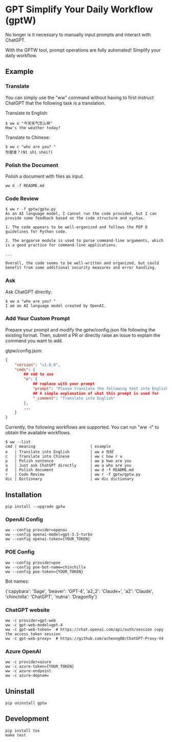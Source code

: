 # GPT Simplify Your Daily Workflow (gptW)

No longer is it necessary to manually input prompts and interact with ChatGPT.

With the GPTW tool, prompt operations are fully automated! Simplify your daily workflow.

## Example

### Translate

You can simply use the "ww" command without having to first instruct ChatGPT that the following task is a translation.

Translate to English:

```shell
$ ww e "今天天气怎么样"
How's the weather today?
```

Translate to Chinese:

```shell
$ ww c "who are you? "
你是谁？(Nǐ shì shéi?)
```

### Polish the Document

Polish a document with files as input.

```shell
ww d -f README.md
```

### Code Review

```shell
$ ww r -f gptw/gptw.py
As an AI language model, I cannot run the code provided, but I can provide some feedback based on the code structure and syntax.

1. The code appears to be well-organized and follows the PEP 8 guidelines for Python code.

2. The argparse module is used to parse command-line arguments, which is a good practice for command-line applications.

...

Overall, the code seems to be well-written and organized, but could benefit from some additional security measures and error handling.
```

### Ask

Ask ChatGPT directly:

```shell
$ ww a "who are you? "
I am an AI language model created by OpenAI.
```

### Add Your Custom Prompt

Prepare your prompt and modify the gptw/config.json file following the existing format. Then, submit a PR or directly raise an issue to explain the command you want to add.

gtpw/config.json:

```json
{
    "version": "v1.0.0",
    "cmds": {
        ## cmd to use
        "e": {
            ## replace with your prompt
            "prompt": "Please translate the following text into English, and polish it to make it sound more natural and in line with native speaker conventions. Please refrain from providing any additional output beyond the translated text",
            ## A simple explanation of what this prompt is used for
            "_comment": "Translate into English"
        },
        ...
    }
}
```

Currently, the following workflows are supported. You can run "ww -l" to obtain the available workflows.

```shell
$ ww --list
cmd | meaning                        | example
e   | Translate into English         | ww e 你好
c   | Translate into Chinese         | ww c how r u
p   | Polish sentence                | ww p hwo are you
a   | Just ask ChatGPT directly      | ww a who are you
d   | Polish document                | ww d -f README.md
r   | Code Review                    | ww r -f gptw/gptw.py
dic | Dictionary                     | ww dic dictionary
```

## Installation

```shell
pip install --upgrade gptw
```

### OpenAI Config

```shell
ww --config provider=openai
ww --config openai-model=gpt-3.5-turbo
ww --config openai-token={YOUR_TOKEN}
```

### POE Config

```shell
ww --config provider=poe
ww --config poe-bot-name=chinchilla
ww --config poe-token={YOUR_TOKEN}
```

Bot names:

{'capybara': 'Sage', 'beaver': 'GPT-4', 'a2_2': 'Claude+', 'a2': 'Claude', 'chinchilla': 'ChatGPT', 'nutria': 'Dragonfly'}

### ChatGPT website

```shell
ww -c provider=gpt-web
ww -c gpt-web-model=gpt-4
ww -c gpt-web-token=  # https://chat.openai.com/api/auth/session copy the access_token session
ww -c gpt-web-proxy=  # https://github.com/acheong08/ChatGPT-Proxy-V4
```

### Azure OpenAI

```shell
ww -c provider=azure
ww -c azure-token={YOUR_TOKEN}
ww -c azure-endpoint
ww -c azure-depnam=
```

## Uninstall

```shell
pip uninstall gptw
```

## Development

```shell
pip install tox
make test
```
